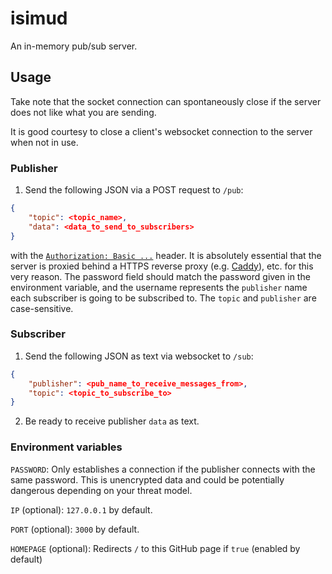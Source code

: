 # isimud

An in-memory pub/sub server.

## Usage

Take note that the socket connection can spontaneously close if the server does not like what you are sending.

It is good courtesy to close a client's websocket connection to the server when not in use.

### Publisher

1. Send the following JSON via a POST request to `/pub`:

```json
{
    "topic": <topic_name>,
    "data": <data_to_send_to_subscribers>
}
```

with the [`Authorization: Basic ...`](https://developer.mozilla.org/en-US/docs/Web/HTTP/Headers/Authorization#basic) header. It is absolutely essential that the server is proxied behind a HTTPS reverse proxy (e.g. [Caddy](https://caddyserver.com/)), etc. for this very reason. The password field should match the password given in the environment variable, and the username represents the `publisher` name each subscriber is going to be subscribed to. The `topic` and `publisher` are case-sensitive.

### Subscriber

1. Send the following JSON as text via websocket to `/sub`:

```json
{
    "publisher": <pub_name_to_receive_messages_from>,
    "topic": <topic_to_subscribe_to>
}
```

2. Be ready to receive publisher `data` as text.

### Environment variables

`PASSWORD`: Only establishes a connection if the publisher connects with the same password. This is unencrypted data and could be potentially dangerous depending on your threat model.

`IP` (optional): `127.0.0.1` by default.

`PORT` (optional): `3000` by default.

`HOMEPAGE` (optional): Redirects `/` to this GitHub page if `true` (enabled by default)
